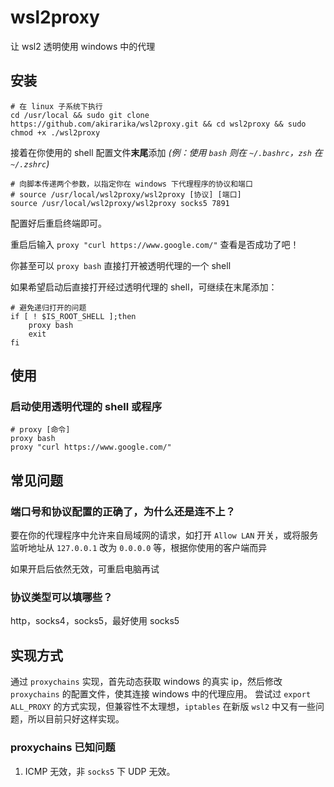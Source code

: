 # wsl2proxy

让 wsl2 透明使用 windows 中的代理

## 安装

```shellscript
# 在 linux 子系统下执行
cd /usr/local && sudo git clone https://github.com/akirarika/wsl2proxy.git && cd wsl2proxy && sudo chmod +x ./wsl2proxy
```

接着在你使用的 shell 配置文件**末尾**添加 *(例：使用 `bash` 则在 `~/.bashrc`，`zsh` 在 `~/.zshrc`)*

```shellscript
# 向脚本传递两个参数，以指定你在 windows 下代理程序的协议和端口
# source /usr/local/wsl2proxy/wsl2proxy [协议] [端口]
source /usr/local/wsl2proxy/wsl2proxy socks5 7891
```

配置好后重启终端即可。

重启后输入 `proxy "curl https://www.google.com/"` 查看是否成功了吧！

你甚至可以 `proxy bash` 直接打开被透明代理的一个 shell

如果希望启动后直接打开经过透明代理的 shell，可继续在末尾添加：

```shellscript
# 避免递归打开的问题
if [ ! $IS_ROOT_SHELL ];then
    proxy bash
    exit
fi
```

## 使用

### 启动使用透明代理的 shell 或程序

```shellscript
# proxy [命令]
proxy bash
proxy "curl https://www.google.com/"
```

## 常见问题

### 端口号和协议配置的正确了，为什么还是连不上？

要在你的代理程序中允许来自局域网的请求，如打开 `Allow LAN` 开关，或将服务监听地址从 `127.0.0.1` 改为 `0.0.0.0` 等，根据你使用的客户端而异

如果开启后依然无效，可重启电脑再试

### 协议类型可以填哪些？

http，socks4，socks5，最好使用 socks5

## 实现方式

通过 `proxychains` 实现，首先动态获取 windows 的真实 ip，然后修改 `proxychains` 的配置文件，使其连接 windows 中的代理应用。
尝试过 `export ALL_PROXY` 的方式实现，但兼容性不太理想，`iptables` 在新版 `wsl2` 中又有一些问题，所以目前只好这样实现。

### proxychains 已知问题

1. ICMP 无效，非 `socks5` 下 UDP 无效。
